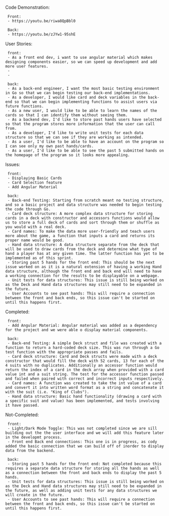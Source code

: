 Code Demonstration:

     Front:
     - https://youtu.be/riwa8QpBbl0
     
     Back:
     - https://youtu.be/zJYw1-95shE

User Stories:

     front:
     - As a front end dev, i want to use angular material which makes designing components easier, so we can speed up development and add more user features.
     - 
     -
  
     back:
     - As a back-end engineer, I want the most basic testing environment in Go so that we can begin testing our back-end implementations.
     - As a developer, I would like card and deck variables in the back-end so that we can begin implementing functions to assist users via future functions.
     - As a new user, I would like to be able to learn the names of the cards so that I can identify them without seeing them.
     - As a backend dev, I'd like to store past hands users have selected so that the program stores more information that the user can call from.
     - As a developer, I'd like to write unit tests for each data structure so that we can see if they are working as intended.
     - As a user, I'd like to be able to have an account on the program so I can see only my own past hands/cards.
     - As a user, I'd like to be able to see the past 5 submitted hands on the homepage of the program so it looks more appealing.
  
Issues:

     front:
     - Displaying Basic Cards 
     - Card Selection feature 
     - Add Angular Material

     back:
     - Back-end Testing: Starting from scratch meant no testing structure, and so a basic project and data structure was needed to begin testing the code through Go.
     - Card deck structure: A more complex data structure for storing cards in a deck with constructor and accessors functions would allow us to store a full deck of cards and sort through them or shuffle as you would with a real deck.
     - Card names: To make the data more user-friendly and teach users more about the game, a function that inputs a card and returns its proper name would be good.
     - Hand data structure: A data structure separate from the deck that will be used to draw cards from the deck and determine what type of hand a player has at any given time. The latter function has yet to be implemented as of this sprint.
     - Storing past 5 hands for the front end: This should be the next issue worked on as it is a natural extension of having a working Hand data structure, although the front end and back end will need to have a working connection for the results to be displayable on a webpage.
     - Unit tests for data structures: This issue is still being worked on as the Deck and Hand data structures may still need to be expanded in the future.
     - User Accounts to see past hands: This will require a connection between the front and back ends, so this issue can't be started on until this happens first.

Completed:

     front:
     - Add Angular Material: Angular material was added as a dependency for the project and we were able o display material components.

     back:
     - Back-end Testing: A simple Deck struct and file was created with a function to return a hard-coded deck size. This was run through a Go test function with the appropriate passes and fails.
     - Card deck structure: Card and Deck structs were made with a deck constructor that would fill the deck with 52 cards, 13 for each of the 4 suits with no duplicates. Additionally an accessor function would return the index of a card in the deck array when provided with a card value int and a suit string. The test for the accessor function passed and failed when paired with correct and incorrect inputs respectively.
     - Card names: A function was created to take the int value of a card and convert it into written word format as a string and concatenate it with the suit (i.e. "King of Clubs").
     - Hand data structure: Basic hand functionality (drawing a card with a specific suit and value) has been implemented, and tests involving it have passed.

Not-Completed:

     front: 
     - Light/Dark Mode Toggle: This was not completed since we are sill building out the the user interface and we will add this feature later in the developmt process.
     - Front end Back end connections: This one is in progress, as cody added the basic connection that we can build off of inorder to display data from the backend.

     back:
     - Storing past 5 hands for the front end: Not completed because this requires a separate data structure for storing all the hands as well as a connection between the front and back ends to display the past 5 hands.
     - Unit tests for data structures: This issue is still being worked on as the Deck and Hand data structures may still need to be expanded in the future, as well as adding unit tests for any data structures we will create in the future.
     - User Accounts to see past hands: This will require a connection between the front and back ends, so this issue can't be started on until this happens first.